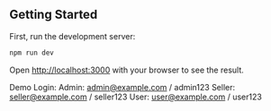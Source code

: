 ## Getting Started

First, run the development server:

```bash
npm run dev
```

Open [http://localhost:3000](http://localhost:3000) with your browser to see the result.

Demo Login:
Admin: admin@example.com / admin123
Seller: seller@example.com / seller123
User: user@example.com / user123